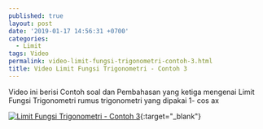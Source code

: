 ```yaml
---
published: true
layout: post
date: '2019-01-17 14:56:31 +0700'
categories:
  - Limit
tags: Video
permalink: video-limit-fungsi-trigonometri-contoh-3.html
title: Video Limit Fungsi Trigonometri - Contoh 3
---
```

Video ini berisi Contoh soal dan Pembahasan yang ketiga mengenai Limit Fungsi Trigonometri
rumus trigonometri yang dipakai 1- cos ax

[![Limit Fungsi Trigonometri - Contoh 3](https://img.youtube.com/vi/kJT1wlX0W5E/0.jpg)](https://www.youtube.com/watch?v=kJT1wlX0W5E){:target="_blank"}
